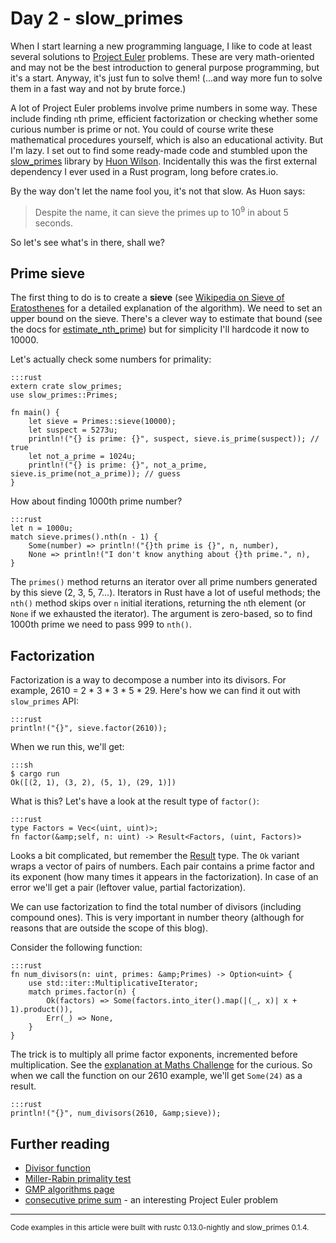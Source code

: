# Day 2 - slow_primes

When I start learning a new programming language, I like to code at least several solutions to [Project Euler](https://projecteuler.net/) problems. These are very math-oriented and may not be the best introduction to general purpose programming, but it's a start. Anyway, it's just fun to solve them! (...and way more fun to solve them in a fast way and not by brute force.)

A lot of Project Euler problems involve prime numbers in some way. These include finding `n`th prime, efficient factorization or checking whether some curious number is prime or not. You could of course write these mathematical procedures yourself, which is also an educational activity. But I'm lazy. I set out to find some ready-made code and stumbled upon the [slow_primes](https://github.com/huonw/slow_primes) library by [Huon Wilson](http://huonw.github.io/). Incidentally this was the first external dependency I ever used in a Rust program, long before crates.io.

By the way don't let the name fool you, it's not that slow. As Huon says:

> Despite the name, it can sieve the primes up to 10<sup>9</sup> in about 5 seconds.

So let's see what's in there, shall we?

Prime sieve
-----------

The first thing to do is to create a **sieve** (see [Wikipedia on Sieve of Eratosthenes](http://en.wikipedia.org/wiki/Sieve_of_Eratosthenes) for a detailed explanation of the algorithm). We need to set an upper bound on the sieve. There's a clever way to estimate that bound (see the docs for [estimate_nth_prime](http://huonw.github.io/slow_primes/slow_primes/fn.estimate_nth_prime.html)) but for simplicity I'll hardcode it now to 10000.

Let's actually check some numbers for primality:

    :::rust
    extern crate slow_primes;
    use slow_primes::Primes;

    fn main() {
        let sieve = Primes::sieve(10000);
        let suspect = 5273u;
        println!("{} is prime: {}", suspect, sieve.is_prime(suspect)); // true
        let not_a_prime = 1024u;
        println!("{} is prime: {}", not_a_prime, sieve.is_prime(not_a_prime)); // guess
    }

How about finding 1000th prime number?

    :::rust
    let n = 1000u;
    match sieve.primes().nth(n - 1) {
        Some(number) => println!("{}th prime is {}", n, number),
        None => println!("I don't know anything about {}th prime.", n),
    }

The `primes()` method returns an iterator over all prime numbers generated by this sieve (2, 3, 5, 7...). Iterators in Rust have a lot of useful methods; the `nth()` method skips over `n` initial iterations, returning the `n`th element (or `None` if we exhausted the iterator). The argument is zero-based, so to find 1000th prime we need to pass 999 to `nth()`.

Factorization
-------------

Factorization is a way to decompose a number into its divisors. For example, 2610 = 2 * 3 * 3 * 5 * 29. Here's how we can find it out with `slow_primes` API:

    :::rust
    println!("{}", sieve.factor(2610));

When we run this, we'll get:

    :::sh
    $ cargo run
    Ok([(2, 1), (3, 2), (5, 1), (29, 1)])

What is this? Let's have a look at the result type of `factor()`:

    :::rust
    type Factors = Vec<(uint, uint)>;
    fn factor(&amp;self, n: uint) -> Result<Factors, (uint, Factors)>

Looks a bit complicated, but remember the [Result](http://doc.rust-lang.org/std/result/enum.Result.html) type. The `Ok` variant wraps a vector of pairs of numbers. Each pair contains a prime factor and its exponent (how many times it appears in the factorization).  In case of an error we'll get a pair (leftover value, partial factorization).

We can use factorization to find the total number of divisors (including compound ones). This is very important in number theory (although for reasons that are outside the scope of this blog).

Consider the following function:

    :::rust
    fn num_divisors(n: uint, primes: &amp;Primes) -> Option<uint> {
        use std::iter::MultiplicativeIterator;
        match primes.factor(n) {
            Ok(factors) => Some(factors.into_iter().map(|(_, x)| x + 1).product()),
            Err(_) => None,
        }
    }

The trick is to multiply all prime factor exponents, incremented before multiplication. See the [explanation at Maths Challenge](http://mathschallenge.net/library/number/number_of_divisors) for the curious. So when we call the function on our 2610 example, we'll get `Some(24)` as a result.

    :::rust
    println!("{}", num_divisors(2610, &amp;sieve));

Further reading
---------------

 * [Divisor function](http://en.wikipedia.org/wiki/Divisor_function)
 * [Miller-Rabin primality test](http://en.wikipedia.org/wiki/Miller%E2%80%93Rabin_primality_test)
 * [GMP algorithms page](https://gmplib.org/manual/Algorithms.html#Algorithms)
 * [consecutive prime sum](https://projecteuler.net/problem=50) - an interesting Project Euler problem

----

<small>
Code examples in this article were built with rustc 0.13.0-nightly and slow_primes 0.1.4.
</small>
